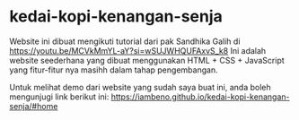 # kedai-kopi-kenangan-senja
Website ini dibuat mengikuti tutorial dari pak Sandhika Galih di https://youtu.be/MCVkMmYL-aY?si=wSUJWHQUFAxvS_k8
Ini adalah website seederhana yang dibuat menggunakan HTML + CSS + JavaScript yang fitur-fitur nya masihh dalam tahap pengembangan.

Untuk melihat demo dari website yang sudah saya buat ini, anda boleh mengunjugi link berikut ini: https://iambeno.github.io/kedai-kopi-kenangan-senja/#home
